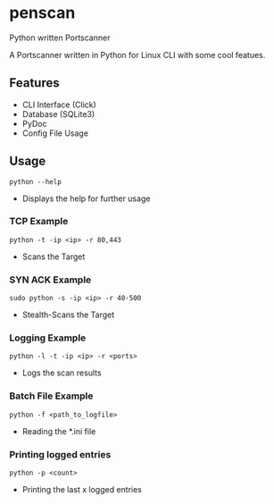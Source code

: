 # penscan
Python written Portscanner

A Portscanner written in Python for Linux CLI with some cool featues.

## Features
- CLI Interface (Click)
- Database (SQLite3)
- PyDoc
- Config File Usage

## Usage 
```python --help```
- Displays the help for further usage

### TCP Example
```python -t -ip <ip> -r 80,443```
- Scans the Target

### SYN ACK Example
```sudo python -s -ip <ip> -r 40-500```
- Stealth-Scans the Target

### Logging Example
```python -l -t -ip <ip> -r <ports>```
- Logs the scan results

### Batch File Example
```python -f <path_to_logfile>```
- Reading the *.ini file

### Printing logged entries
```python -p <count>```
- Printing the last x logged entries
